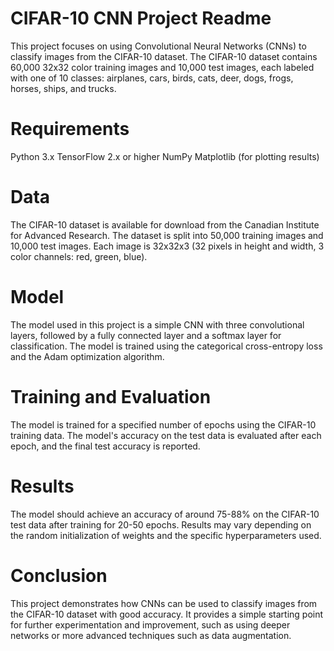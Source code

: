 # CIFAR-10 CNN Project Readme
This project focuses on using Convolutional Neural Networks (CNNs) to classify images from the CIFAR-10 dataset. The CIFAR-10 dataset contains 60,000 32x32 color training images and 10,000 test images, each labeled with one of 10 classes: airplanes, cars, birds, cats, deer, dogs, frogs, horses, ships, and trucks.

# Requirements
Python 3.x
TensorFlow 2.x or higher
NumPy
Matplotlib (for plotting results)

# Data
The CIFAR-10 dataset is available for download from the Canadian Institute for Advanced Research. The dataset is split into 50,000 training images and 10,000 test images. Each image is 32x32x3 (32 pixels in height and width, 3 color channels: red, green, blue).

# Model
The model used in this project is a simple CNN with three convolutional layers, followed by a fully connected layer and a softmax layer for classification. The model is trained using the categorical cross-entropy loss and the Adam optimization algorithm.

# Training and Evaluation
The model is trained for a specified number of epochs using the CIFAR-10 training data. The model's accuracy on the test data is evaluated after each epoch, and the final test accuracy is reported.


# Results
The model should achieve an accuracy of around 75-88% on the CIFAR-10 test data after training for 20-50 epochs. Results may vary depending on the random initialization of weights and the specific hyperparameters used.

# Conclusion
This project demonstrates how CNNs can be used to classify images from the CIFAR-10 dataset with good accuracy. It provides a simple starting point for further experimentation and improvement, such as using deeper networks or more advanced techniques such as data augmentation.
